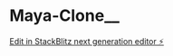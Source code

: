 # Maya-Clone__

[Edit in StackBlitz next generation editor ⚡️](https://stackblitz.com/~/github.com/ee2221/Maya-Clone__)
